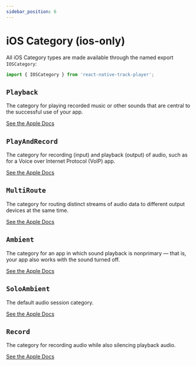 ```yaml
---
sidebar_position: 6
---
```


# iOS Category (ios-only)

All iOS Category types are made available through the named export `IOSCategory`:

```ts
import { IOSCategory } from 'react-native-track-player';
```

## `Playback`

The category for playing recorded music or other sounds that are central to the
successful use of your app.

[See the Apple Docs](https://developer.apple.com/documentation/avfaudio/avaudiosession/category/1616509-playback)


## `PlayAndRecord`

The category for recording (input) and playback (output) of audio, such as for a
Voice over Internet Protocol (VoIP) app.

[See the Apple Docs](https://developer.apple.com/documentation/avfaudio/avaudiosession/category/1616568-playandrecord)

## `MultiRoute`

The category for routing distinct streams of audio data to different output
devices at the same time.

[See the Apple Docs](https://developer.apple.com/documentation/avfaudio/avaudiosession/category/1616484-multiroute) 
  
## `Ambient`

The category for an app in which sound playback is nonprimary — that is, your
app also works with the sound turned off.

[See the Apple Docs](https://developer.apple.com/documentation/avfaudio/avaudiosession/category/1616560-ambient)

## `SoloAmbient`

The default audio session category.

[See the Apple Docs](https://developer.apple.com/documentation/avfaudio/avaudiosession/category/1616488-soloambient)

## `Record`

The category for recording audio while also silencing playback audio.

[See the Apple Docs](https://developer.apple.com/documentation/avfaudio/avaudiosession/category/1616451-record)

